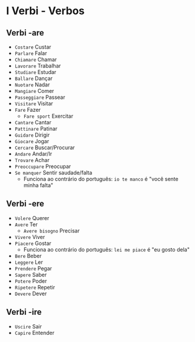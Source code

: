 # I Verbi - Verbos

## Verbi -are

-   `Costare` Custar
-   `Parlare` Falar
-   `Chiamare` Chamar
-   `Lavorare` Trabalhar
-   `Studiare` Estudar
-   `Ballare` Dançar
-   `Nuotare` Nadar
-   `Mangiare` Comer
-   `Passeggiare` Passear
-   `Visitare` Visitar
-   `Fare` Fazer
    -   `Fare sport` Exercitar
-   `Cantare` Cantar
-   `Pattinare` Patinar
-   `Guidare` Dirigir
-   `Giocare` Jogar
-   `Cercare` Buscar/Procurar
-   `Andare` Andar/Ir
-   `Trovare` Achar
-   `Preoccupare` Preocupar
-   `Se manquer` Sentir saudade/falta
    -   Funciona ao contrário do português: `io te manco` é "você sente minha falta"

## Verbi -ere

-   `Volere` Querer
-   `Avere` Ter
    -   `Avere bisogno` Precisar
-   `Vivere` Viver
-   `Piacere` Gostar
    -   Funciona ao contrário do português: `lei me piace` é "eu gosto dela"
-   `Bere` Beber
-   `Leggere` Ler
-   `Prendere` Pegar
-   `Sapere` Saber
-   `Potere` Poder
-   `Ripetere` Repetir
-   `Devere` Dever

## Verbi -ire

-   `Uscire` Sair
-   `Capire` Entender
